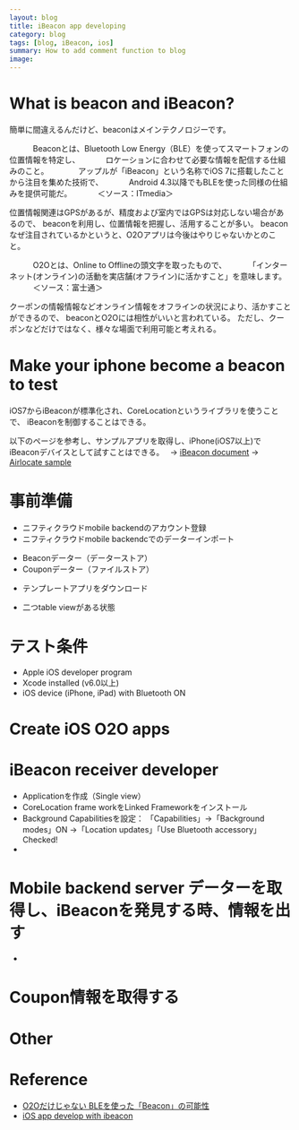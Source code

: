 ```yaml
---
layout: blog
title: iBeacon app developing
category: blog
tags: [blog, iBeacon, ios]
summary: How to add comment function to blog
image:
---
```



# What is beacon and iBeacon?

簡単に間違えるんだけど、beaconはメインテクノロジーです。

　　　Beaconとは、Bluetooth Low Energy（BLE）を使ってスマートフォンの位置情報を特定し、
　　　ロケーションに合わせて必要な情報を配信する仕組みのこと。　
　　　アップルが「iBeacon」という名称でiOS 7に搭載したことから注目を集めた技術で、
　　　Android 4.3以降でもBLEを使った同様の仕組みを提供可能だ。
　　　＜ソース：ITmedia＞

位置情報関連はGPSがあるが、精度および室内ではGPSは対応しない場合があるので、
beaconを利用し、位置情報を把握し、活用することが多い。
beaconなぜ注目されているかというと、O2Oアプリは今後はやりじゃないかとのこと。

　　　O2Oとは、Online to Offlineの頭文字を取ったもので、
　　　「インターネット(オンライン)の活動を実店舗(オフライン)に活かすこと」を意味します。
　　　＜ソース：富士通＞

クーポンの情報情報などオンライン情報をオフラインの状況により、活かすことができるので、
beaconとO2Oには相性がいいと言われている。
ただし、クーポンなどだけではなく、様々な場面で利用可能と考えれる。


# Make your iphone become a beacon to test

iOS7からiBeaconが標準化され、CoreLocationというライブラリを使うことで、
iBeaconを制御することはできる。

以下のページを参考し、サンプルアプリを取得し、iPhone(iOS7以上)で
iBeaconデバイスとして試すことはできる。　
→ [iBeacon document](https://developer.apple.com/ibeacon/)
→ [Airlocate sample](https://developer.apple.com/library/ios/samplecode/AirLocate/Introduction/Intro.html)

# 事前準備

* ニフティクラウドmobile backendのアカウント登録
* ニフティクラウドmobile backendcでのデーターインポート
 - Beaconデーター（データーストア）
 - Couponデーター（ファイルストア）
* テンプレートアプリをダウンロード
 - 二つtable viewがある状態

# テスト条件
* Apple iOS developer program
* Xcode installed (v6.0以上)
* iOS device (iPhone, iPad) with Bluetooth ON

# Create iOS O2O apps

# <STEP1> iBeacon receiver developer
  - Applicationを作成（Single view）
  - CoreLocation frame workをLinked Frameworkをインストール
  - Background Capabilitiesを設定：
   「Capabilities」->「Background modes」ON
    ->「Location updates」「Use Bluetooth accessory」Checked!
  -  

# <STEP2> Mobile backend server データーを取得し、iBeaconを発見する時、情報を出す
  -
# <STEP3> Coupon情報を取得する

# Other

# Reference

* [O2Oだけじゃない BLEを使った「Beacon」の可能性](www.itmedia.co.jp/mobile/articles/1406/04/news090.html)
* [iOS app develop with ibeacon](http://ibeaconmodules.us/blogs/news/14279747-tutorial-ibeacon-app-development-with-corelocation-on-apple-ios-7-8)
